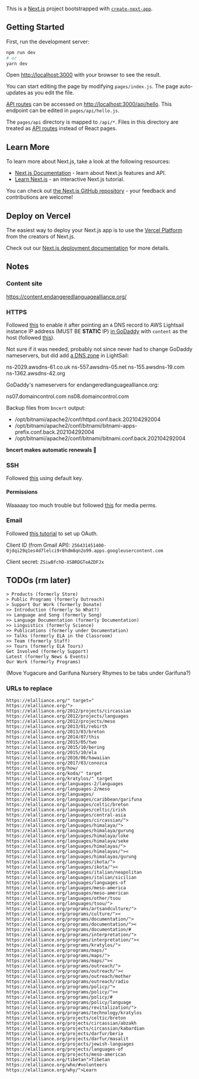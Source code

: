 This is a [Next.js](https://nextjs.org/) project bootstrapped with [`create-next-app`](https://github.com/vercel/next.js/tree/canary/packages/create-next-app).

## Getting Started

First, run the development server:

```bash
npm run dev
# or
yarn dev
```

Open [http://localhost:3000](http://localhost:3000) with your browser to see the result.

You can start editing the page by modifying `pages/index.js`. The page auto-updates as you edit the file.

[API routes](https://nextjs.org/docs/api-routes/introduction) can be accessed on [http://localhost:3000/api/hello](http://localhost:3000/api/hello). This endpoint can be edited in `pages/api/hello.js`.

The `pages/api` directory is mapped to `/api/*`. Files in this directory are treated as [API routes](https://nextjs.org/docs/api-routes/introduction) instead of React pages.

## Learn More

To learn more about Next.js, take a look at the following resources:

- [Next.js Documentation](https://nextjs.org/docs) - learn about Next.js features and API.
- [Learn Next.js](https://nextjs.org/learn) - an interactive Next.js tutorial.

You can check out [the Next.js GitHub repository](https://github.com/vercel/next.js/) - your feedback and contributions are welcome!

## Deploy on Vercel

The easiest way to deploy your Next.js app is to use the [Vercel Platform](https://vercel.com/new?utm_medium=default-template&filter=next.js&utm_source=create-next-app&utm_campaign=create-next-app-readme) from the creators of Next.js.

Check out our [Next.js deployment documentation](https://nextjs.org/docs/deployment) for more details.

## Notes

### Content site

https://content.endangeredlanguagealliance.org/

### HTTPS

Followed [this](https://lightsail.aws.amazon.com/ls/docs/en_us/articles/amazon-lightsail-enabling-https-on-wordpress) to enable it after pointing an `A` DNS record to AWS Lightsail instance IP address (MUST BE **STATIC** IP) [in GoDaddy](https://dcc.godaddy.com/manage/ENDANGEREDLANGUAGEALLIANCE.ORG/dns?plid=1) with `content` as the host (followed [this](https://www.godaddy.com/help/create-a-subdomain-4080)).

Not sure if it was needed, probably not since never had to change GoDaddy nameservers, but did add [a DNS zone](https://lightsail.aws.amazon.com/ls/webapp/domains/content-endangeredlanguagealliance-org) in LightSail:

ns-2029.awsdns-61.co.uk
ns-557.awsdns-05.net
ns-155.awsdns-19.com
ns-1362.awsdns-42.org

GoDaddy's nameservers for endangeredlanguagealliance.org:

ns07.domaincontrol.com
ns08.domaincontrol.com

Backup files from `bncert` output:

- /opt/bitnami/apache2/conf/httpd.conf.back.202104292004
- /opt/bitnami/apache2/conf/bitnami/bitnami-apps-prefix.conf.back.202104292004
- /opt/bitnami/apache2/conf/bitnami/bitnami.conf.back.202104292004

**bncert makes automatic renewals 👏**

### SSH

Followed [this](https://lightsail.aws.amazon.com/ls/docs/en_us/articles/amazon-lightsail-ssh-using-terminal) using default key.

#### Permissions

Waaaaay too much trouble but followed [this](https://linuxize.com/post/chmod-recursive/) for media perms.

### Email

Followed [this tutorial](https://www.wpbeginner.com/plugins/how-to-send-email-in-wordpress-using-the-gmail-smtp-server/) to set up OAuth.

Client ID (from Gmail API): `256431451400-0jdqi29q1es4d7lelci9r8hdm8qn2o99.apps.googleusercontent.com`

Client secret: `ZSiwBfchD-XSBRDGTeAZDFJx`

## TODOs (rm later)

```
> Products (formerly Store)
> Public Programs (formerly Outreach)
> Support Our Work (formerly Donate)
>> Introduction (formerly So What?)
>> Language and Song (formerly Song)
>> Language Documentation (formerly Documentation)
>> Linguistics (formerly Science)
>> Publications (formerly under Documentation)
>> Talks (formerly ELA in the Classroom)
>> Team (formerly Staff)
>> Tours (formerly ELA Tours)
Get Involved (formerly Support)
Latest (formerly News & Events)
Our Work (formerly Programs)
```

(Move Yugacure and Garifuna Nursery Rhymes to be tabs under Garifuna?)

### URLs to replace

```
https://elalliance.org/" target="
https://elalliance.org/">
https://elalliance.org/2012/projects/circassian
https://elalliance.org/2012/projects/languages
https://elalliance.org/2012/projects/meso
https://elalliance.org/2013/01/rebirth
https://elalliance.org/2013/03/breton
https://elalliance.org/2014/07/this
https://elalliance.org/2015/05/two
https://elalliance.org/2015/10/bering
https://elalliance.org/2015/10/ela
https://elalliance.org/2016/06/hawaiian
https://elalliance.org/2017/03/conozca
https://elalliance.org/how/
https://elalliance.org/koda/" target
https://elalliance.org/kratylos/" target
https://elalliance.org/languages-2/languages
https://elalliance.org/languages-2/meso
https://elalliance.org/languages/
https://elalliance.org/languages/caribbean/garifuna
https://elalliance.org/languages/celtic/breton
https://elalliance.org/languages/celtic/irish
https://elalliance.org/languages/central-asia
https://elalliance.org/languages/circassian/">
https://elalliance.org/languages/himalaya/">
https://elalliance.org/languages/himalaya/gurung
https://elalliance.org/languages/himalaya/loke
https://elalliance.org/languages/himalaya/seke
https://elalliance.org/languages/himalayas/">
https://elalliance.org/languages/himalayas/"><
https://elalliance.org/languages/himalayas/gurung
https://elalliance.org/languages/ikota/">
https://elalliance.org/languages/ikota/"><
https://elalliance.org/languages/italian/neapolitan
https://elalliance.org/languages/italian/sicilian
https://elalliance.org/languages/languages-of
https://elalliance.org/languages/meso-america
https://elalliance.org/languages/meso-american
https://elalliance.org/languages/other/tsou
https://elalliance.org/languages/tsou/">
https://elalliance.org/programs/artsandculture/">
https://elalliance.org/programs/culture/"><
https://elalliance.org/programs/documentation/">
https://elalliance.org/programs/documentation/"><
https://elalliance.org/programs/documentation/#
https://elalliance.org/programs/interpretation/">
https://elalliance.org/programs/interpretation/"><
https://elalliance.org/programs/kratylos/">
https://elalliance.org/programs/maps/"
https://elalliance.org/programs/maps/">
https://elalliance.org/programs/maps/"><
https://elalliance.org/programs/outreach/">
https://elalliance.org/programs/outreach/"><
https://elalliance.org/programs/outreach/mother
https://elalliance.org/programs/outreach/radio
https://elalliance.org/programs/policy/">
https://elalliance.org/programs/policy/"><
https://elalliance.org/programs/policy/#
https://elalliance.org/programs/policy/language
https://elalliance.org/programs/revitalization/">
https://elalliance.org/programs/technology/kratylos
https://elalliance.org/projects/celtic/breton
https://elalliance.org/projects/circassian/abzakh
https://elalliance.org/projects/circassian/kabardian
https://elalliance.org/projects/darfur/beria
https://elalliance.org/projects/darfur/masalit
https://elalliance.org/projects/jewish-languages
https://elalliance.org/projects/languages-of
https://elalliance.org/projects/meso-american
https://elalliance.org/tibetan">Tibetan
https://elalliance.org/who/#volunteers
https://elalliance.org/why/">Learn
```
